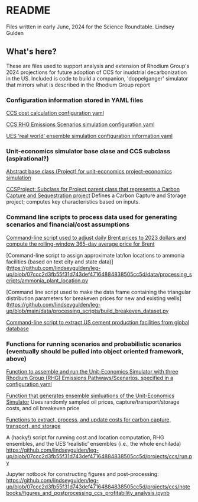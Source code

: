 
# README
Files written in early June, 2024 for the Science Roundtable.
Lindsey Gulden

## What's here?
These are files used to support analysis and extension of Rhodium Group's 2024 projections for future adoption of CCS for inudstrial decarbonization in the US. Included is code to build a companion, 'doppelganger' simulator that mirrors what is described in the Rhodium Group report
### Configuration information stored in YAML files
[CCS cost calculation configuration yaml](https://github.com/lindseygulden/leg-up/blob/07ccc2d3fb55f31d743def47164884838505cc5d/config/ccs_cost_info.yml)

[CCS RHG Emissions Scenarios simulation configuration yaml](https://github.com/lindseygulden/leg-up/blob/07ccc2d3fb55f31d743def47164884838505cc5d/config/rhg_scenarios.yml)

[UES ‘real world’ ensemble simulation configuration information yaml](https://github.com/lindseygulden/leg-up/blob/07ccc2d3fb55f31d743def47164884838505cc5d/config/real_world_scenarios.yml)

### Unit-economics simulator base clase and CCS subclass (aspirational?)
[Abstract base class (Project) for unit-economics project-economics simulation](https://github.com/lindseygulden/leg-up/blob/07ccc2d3fb55f31d743def47164884838505cc5d/projects/ccs/project.py)

[CCSProject: Subclass for Project parent class that represents a Carbon Capture and Sequestration project](https://github.com/lindseygulden/leg-up/blob/07ccc2d3fb55f31d743def47164884838505cc5d/projects/ccs/ccs_project.py) 
Defines a Carbon Capture and Storage project; computes key characteristics based on inputs.

### Command line scripts to process data used for generating scenarios and financial/cost assumptions
[Command-line script used to adjust daily Brent prices to 2023 dollars and compute the rolling-window 365-day average price for Brent](https://github.com/lindseygulden/leg-up/blob/07ccc2d3fb55f31d743def47164884838505cc5d/data/processing_scripts/adjust_prices.py)

[Command-line script to assign approximate lat/lon locations to ammonia facilities (based on text city and state data)](https://github.com/lindseygulden/leg-up/blob/07ccc2d3fb55f31d743def47164884838505cc5d/data/processing_scripts/ammonia_plant_location.py

[Command line script used to make the data frame containing the triangular distribution parameters for breakeven prices for new and existing wells](https://github.com/lindseygulden/leg-up/blob/main/data/processing_scripts/build_breakeven_dataset.py

[Command-line script to extract US cement production facilities from global database](https://github.com/lindseygulden/leg-up/blob/07ccc2d3fb55f31d743def47164884838505cc5d/data/processing_scripts/cement.py)

### Functions for running scenarios and probabilistic scenarios (eventually should be pulled into object oriented framework, above)
[Function to assemble and run the Unit-Economics Simulator with three Rhodium Group (RHG) Emissions Pathways/Scenarios, specified in a configuration yaml](https://github.com/lindseygulden/leg-up/blob/07ccc2d3fb55f31d743def47164884838505cc5d/projects/ccs/rhg_scenarios.py)

[Function that generates ensemble simluations of the Unit-Economics Simulator](https://github.com/lindseygulden/leg-up/blob/07ccc2d3fb55f31d743def47164884838505cc5d/projects/ccs/ensembles.py)
Uses randomly sampled oil prices, capture/transport/storage costs, and oil breakeven price

[Functions to extract, process, and update costs for carbon capture, transport, and storage](https://github.com/lindseygulden/leg-up/blob/07ccc2d3fb55f31d743def47164884838505cc5d/projects/ccs/ccs_costs.py)

A (hacky!) script for running cost and location computation, RHG ensembles, and the UES ‘realistic’ ensembles (i.e., the whole enchilada)
https://github.com/lindseygulden/leg-up/blob/07ccc2d3fb55f31d743def47164884838505cc5d/projects/ccs/run.py

Jupyter notbook for constructing figures and post-processing:
https://github.com/lindseygulden/leg-up/blob/07ccc2d3fb55f31d743def47164884838505cc5d/projects/ccs/notebooks/figures_and_postprocessing_ccs_profitability_analysis.ipynb
